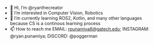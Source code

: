 - 👋 Hi, I’m @ryanthecreator
- 👀 I’m interested in Computer Vision, Robotics
- 🌱 I’m currently learning ROS2, Kotlin, and many other languages because CS is a continous learning process
- 📫 How to reach me
EMAIL: rpunamiya6@gatech.edu;
INSTAGRAM: @ryan.punamiya;
DISCORD: @poggerman
    

<!---
ryanthecreator/ryanthecreator is a ✨ special ✨ repository because its `README.md` (this file) appears on your GitHub profile.
You can click the Preview link to take a look at your changes.
--->
